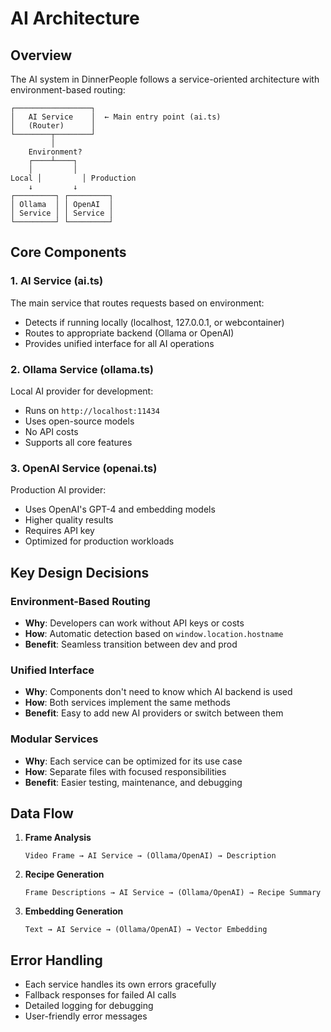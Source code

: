 # AI Architecture

## Overview

The AI system in DinnerPeople follows a service-oriented architecture with environment-based routing:

```
┌─────────────────┐
│   AI Service    │  ← Main entry point (ai.ts)
│   (Router)      │
└────────┬────────┘
         │
    Environment?
    ┌────┴────┐
    │         │
Local │         │ Production
    ↓         ↓
┌─────────┐ ┌─────────┐
│ Ollama  │ │ OpenAI  │
│ Service │ │ Service │
└─────────┘ └─────────┘
```

## Core Components

### 1. AI Service (ai.ts)
The main service that routes requests based on environment:
- Detects if running locally (localhost, 127.0.0.1, or webcontainer)
- Routes to appropriate backend (Ollama or OpenAI)
- Provides unified interface for all AI operations

### 2. Ollama Service (ollama.ts)
Local AI provider for development:
- Runs on `http://localhost:11434`
- Uses open-source models
- No API costs
- Supports all core features

### 3. OpenAI Service (openai.ts)
Production AI provider:
- Uses OpenAI's GPT-4 and embedding models
- Higher quality results
- Requires API key
- Optimized for production workloads

## Key Design Decisions

### Environment-Based Routing
- **Why**: Developers can work without API keys or costs
- **How**: Automatic detection based on `window.location.hostname`
- **Benefit**: Seamless transition between dev and prod

### Unified Interface
- **Why**: Components don't need to know which AI backend is used
- **How**: Both services implement the same methods
- **Benefit**: Easy to add new AI providers or switch between them

### Modular Services
- **Why**: Each service can be optimized for its use case
- **How**: Separate files with focused responsibilities
- **Benefit**: Easier testing, maintenance, and debugging

## Data Flow

1. **Frame Analysis**
   ```
   Video Frame → AI Service → (Ollama/OpenAI) → Description
   ```

2. **Recipe Generation**
   ```
   Frame Descriptions → AI Service → (Ollama/OpenAI) → Recipe Summary
   ```

3. **Embedding Generation**
   ```
   Text → AI Service → (Ollama/OpenAI) → Vector Embedding
   ```

## Error Handling

- Each service handles its own errors gracefully
- Fallback responses for failed AI calls
- Detailed logging for debugging
- User-friendly error messages